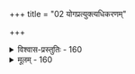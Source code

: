 +++
title = "02 योगप्रत्युक्त्यधिकरणम्"

+++

<details><summary>विश्वास-प्रस्तुतिः - 160</summary>

160. वेदान् पूर्वं विधाताऽलभत भगवतस्सर्वविद्यानियुक्तो  
वागीशश्चैष तस्मात्तदुदितविहतौ कम्पनं वेदमूर्ध्नः ।  
मैवन्तस्यापि वेदापहृतिमुखविपद्दर्शनात् क्षेत्रिभावात्  
भ्रान्त्यादिस्सम्भवेदित्यगतिकविषये पूर्ववन्निर्वहामः ॥
</details>

<details><summary>मूलम् - 160</summary>

160. वेदान् पूर्वं विधाताऽलभत भगवतस्सर्वविद्यानियुक्तो  
वागीशश्चैष तस्मात्तदुदितविहतौ कम्पनं वेदमूर्ध्नः ।  
मैवन्तस्यापि वेदापहृतिमुखविपद्दर्शनात् क्षेत्रिभावात्  
भ्रान्त्यादिस्सम्भवेदित्यगतिकविषये पूर्ववन्निर्वहामः ॥
</details>